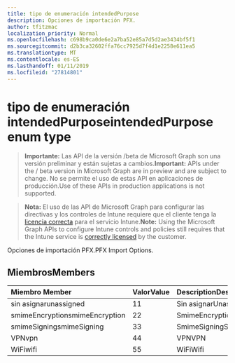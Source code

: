 ```yaml
---
title: tipo de enumeración intendedPurpose
description: Opciones de importación PFX.
author: tfitzmac
localization_priority: Normal
ms.openlocfilehash: c698b9ca0de6e2a7ba52e85a7d5d2ae3434bf5f1
ms.sourcegitcommit: d2b3ca32602ffa76cc7925d7f4d1e2258e611ea5
ms.translationtype: MT
ms.contentlocale: es-ES
ms.lasthandoff: 01/11/2019
ms.locfileid: "27814801"
---
```

# <a name="intendedpurpose-enum-type"></a><span data-ttu-id="9b4b7-103">tipo de enumeración intendedPurpose</span><span class="sxs-lookup"><span data-stu-id="9b4b7-103">intendedPurpose enum type</span></span>

> <span data-ttu-id="9b4b7-104">**Importante:** Las API de la versión /beta de Microsoft Graph son una versión preliminar y están sujetas a cambios.</span><span class="sxs-lookup"><span data-stu-id="9b4b7-104">**Important:** APIs under the / beta version in Microsoft Graph are in preview and are subject to change.</span></span> <span data-ttu-id="9b4b7-105">No se permite el uso de estas API en aplicaciones de producción.</span><span class="sxs-lookup"><span data-stu-id="9b4b7-105">Use of these APIs in production applications is not supported.</span></span>

> <span data-ttu-id="9b4b7-106">**Nota:** El uso de las API de Microsoft Graph para configurar las directivas y los controles de Intune requiere que el cliente tenga la [licencia correcta](https://go.microsoft.com/fwlink/?linkid=839381) para el servicio Intune.</span><span class="sxs-lookup"><span data-stu-id="9b4b7-106">**Note:** Using the Microsoft Graph APIs to configure Intune controls and policies still requires that the Intune service is [correctly licensed](https://go.microsoft.com/fwlink/?linkid=839381) by the customer.</span></span>

<span data-ttu-id="9b4b7-107">Opciones de importación PFX.</span><span class="sxs-lookup"><span data-stu-id="9b4b7-107">PFX Import Options.</span></span>
## <a name="members"></a><span data-ttu-id="9b4b7-108">Miembros</span><span class="sxs-lookup"><span data-stu-id="9b4b7-108">Members</span></span>
|<span data-ttu-id="9b4b7-109">Miembro	</span><span class="sxs-lookup"><span data-stu-id="9b4b7-109">Member</span></span>|<span data-ttu-id="9b4b7-110">Valor</span><span class="sxs-lookup"><span data-stu-id="9b4b7-110">Value</span></span>|<span data-ttu-id="9b4b7-111">Description</span><span class="sxs-lookup"><span data-stu-id="9b4b7-111">Description</span></span>|
|:---|:---|:---|
|<span data-ttu-id="9b4b7-112">sin asignar</span><span class="sxs-lookup"><span data-stu-id="9b4b7-112">unassigned</span></span>|<span data-ttu-id="9b4b7-113">1</span><span class="sxs-lookup"><span data-stu-id="9b4b7-113">1</span></span>|<span data-ttu-id="9b4b7-114">Sin asignar</span><span class="sxs-lookup"><span data-stu-id="9b4b7-114">Unassigned</span></span>|
|<span data-ttu-id="9b4b7-115">smimeEncryption</span><span class="sxs-lookup"><span data-stu-id="9b4b7-115">smimeEncryption</span></span>|<span data-ttu-id="9b4b7-116">2</span><span class="sxs-lookup"><span data-stu-id="9b4b7-116">2</span></span>|<span data-ttu-id="9b4b7-117">SmimeEncryption</span><span class="sxs-lookup"><span data-stu-id="9b4b7-117">SmimeEncryption</span></span>|
|<span data-ttu-id="9b4b7-118">smimeSigning</span><span class="sxs-lookup"><span data-stu-id="9b4b7-118">smimeSigning</span></span>|<span data-ttu-id="9b4b7-119">3</span><span class="sxs-lookup"><span data-stu-id="9b4b7-119">3</span></span>|<span data-ttu-id="9b4b7-120">SmimeSigning</span><span class="sxs-lookup"><span data-stu-id="9b4b7-120">SmimeSigning</span></span>|
|<span data-ttu-id="9b4b7-121">VPN</span><span class="sxs-lookup"><span data-stu-id="9b4b7-121">vpn</span></span>|<span data-ttu-id="9b4b7-122">4</span><span class="sxs-lookup"><span data-stu-id="9b4b7-122">4</span></span>|<span data-ttu-id="9b4b7-123">VPN</span><span class="sxs-lookup"><span data-stu-id="9b4b7-123">VPN</span></span>|
|<span data-ttu-id="9b4b7-124">WiFi</span><span class="sxs-lookup"><span data-stu-id="9b4b7-124">wifi</span></span>|<span data-ttu-id="9b4b7-125">5</span><span class="sxs-lookup"><span data-stu-id="9b4b7-125">5</span></span>|<span data-ttu-id="9b4b7-126">WiFi</span><span class="sxs-lookup"><span data-stu-id="9b4b7-126">Wifi</span></span>|





